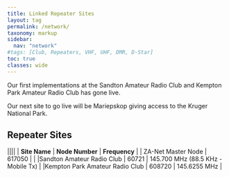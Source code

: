 ```yaml
---
title: Linked Repeater Sites
layout: tag
permalink: /network/
taxonomy: markup
sidebar:
  nav: "network"
#tags: [Club, Repeaters, VHF, UHF, DMR, D-Star]
toc: true
classes: wide
---
```

Our first implementations at the Sandton Amateur Radio Club and Kempton Park Amateur Radio Club has gone live.

Our next site to go live will be Mariepskop giving access to the Kruger National Park.

## Repeater Sites

||||
| **Site Name** | **Node Number** | **Frequency** |
| ZA-Net Master Node | 617050 | |
|Sandton Amateur Radio Club | 60721 | 145.700 MHz (88.5 KHz - Mobile Tx) |
|Kempton Park Amateur Radio Club | 608720 | 145.6255 MHz |
